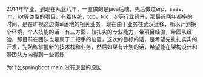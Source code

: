 2014年毕业，到现在从业八年，一直做的是java后端，先后做过erp，saas，im，iot等类型的项目，有着传统，tob，toc，ai等行业背景，那最近两年都多的时间，是在旷视这边做ai落地的相关业务，现在由于业务往武汉迁移，所以计划换个环境，个人技能的话：有三方面，较扎实的专业能力，带项目经验，带团队经验，那目前在团队也是属于二把手的位置，这次的目标的话，是希望先扎扎实实的开发，先熟练掌握新的技术栈和业务，然后如果有计划的话，希望能在架构设计和带团队方向得到一些锻炼





为什么springboot main 没有退出的原因
